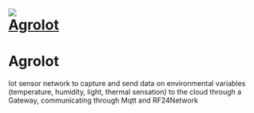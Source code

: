 <h1 align=“center”>
<img src=“/logo.png”/><br/>
<a href="https://telemetry-iot.herokuapp.com/">AgroIot</a>
</h1>

# AgroIot
Iot sensor network to capture and send data on environmental variables (temperature, humidity, light, thermal sensation) to the cloud through a Gateway, communicating through Mqtt and RF24Network
